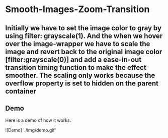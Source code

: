 # Smooth-Images-Zoom-Transition

## Initially we have to set the image color to gray by using filter: grayscale(1).  And the when we hover over the image-wrapper we have to scale the image and revert back to the original image color [filter:grayscale(0)] and add a ease-in-out transition timing function to make the effect smoother. The scaling only works because the overflow property is set to hidden on the parent container

## Demo

Here is a demo of how it works:

![Demo] './img/demo.gif'